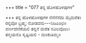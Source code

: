+++
title = "077 ತನ್ನ ಹೊಳಹೊಳಪುಗಳ"

+++
ತನ್ನ ಹೊಳಹೊಳಪುಗಳ ನೆನೆನೆನೆದು ಮೈಮರೆತ।  
ರನ್ನವೋ ಬ್ರಹ್ಮ; ನೋಡವನು---ನಿಜಪಿಂಛ॥  
ವರ್ಣದೆಣಿಕೆಯಲಿ ತನ್ನನೆ ಮರೆತ ನವಿಲವೊಲು।  
ತನ್ಮಯನೊ ಸೃಷ್ಟಿಯಲಿ - ಮಂಕುತಿಮ್ಮ॥  
